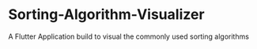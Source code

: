# Sorting-Algorithm-Visualizer
A Flutter Application build to visual the commonly used sorting algorithms
